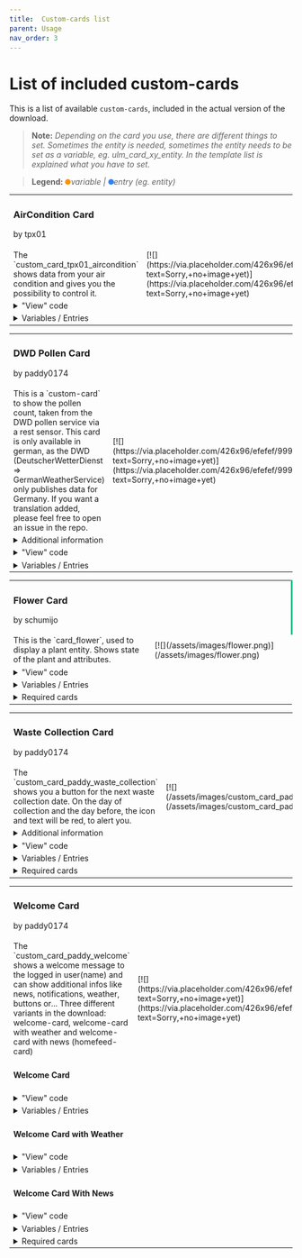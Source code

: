 ```yaml
---
title: 	Custom-cards list
parent: Usage
nav_order: 3
---
```

<div id="main-content" class="main-content" role="main">

# [](#list-of-included-custom-cards)List of included custom-cards

This is a list of available `custom-cards`, included in the actual version of the download.

> **Note:** _Depending on the card you use, there are different things to set. Sometimes the entity is needed, sometimes the entity needs to be set as a variable, eg. ulm_card_xy_entity. In the template list is explained what you have to set._

> **Legend:** _<span style="height: 10px; width: 10px; background-color: #FF9101; border-radius: 50%; display: inline-block;"></span>variable | <span style="height: 10px; width: 10px; background-color: #2C84FA; border-radius: 50%; display: inline-block;"></span>entry (eg. entity)_
<div class="table-wrapper">
<table>
<tbody>
<tr>
<td colspan="2" style="border-right: 3px solid #11B584;">

### <a name="custom_card_tpx01_aircondition"></a>AirCondition Card
<span class="text-small text-grey-dk-100 mb-0">by tpx01</span></td>
</tr>
<tr>
<td width="50%">The `custom_card_tpx01_aircondition` shows data from your air condition and gives you the possibility to control it.</td>
<td width="50%">[![](https://via.placeholder.com/426x96/efefef/999999?text=Sorry,+no+image+yet)](https://via.placeholder.com/426x96/efefef/999999?text=Sorry,+no+image+yet)</td>
</tr>
<tr>
<td colspan="2"><details><summary>"View" code</summary>  
<div class="table-wrapper">
<table>
<tbody>
<tr>
<td>You're working in **yaml-mode** _(Remember to take care of indentation)_</td>
</tr>
<tr>
<td>

```yaml

    - type: custom:button-card
      template: custom_card_tpx01_aircondition_with_buttons
      variables:
        entity: climate.livingroom
        name: A/C Livingroom
```
</td>
</tr>
</tbody>
</table>
</div>
<div class="table-wrapper">
<table>
<tbody>
<tr>
<td>You're working in **UI-mode**</td>
</tr>
<tr>
<td>

```yaml

    type: custom:button-card
    template: custom_card_tpx01_aircondition_with_buttons
    variables:
      entity: climate.livingroom
      name: A/C Livingroom
```
</td>
</tr>
</tbody>
</table>
</div>
</details></td>
</tr>
<tr>
<td colspan="2"><details><summary>Variables / Entries</summary>  
<div class="table-wrapper">
<table>
<tbody>
<tr>
<th>Variable / Entry</th>
<th>Example</th>
<th>Required</th>
</tr>
<tr>
<td><span style="display: inline-block; background-color: #FF9101; border-radius: 50%; width: 10px; height: 10px;" title="variable"></span> entity</td>
<td>climate.livingroom_ac</td>
<td>true</td>
</tr>
<tr>
<td colspan="3">Your climate entity."</td>
</tr>
<tr>
<td colspan="3">

* * *
</td>
</tr>
<tr>
<td><span style="display: inline-block; background-color: #FF9101; border-radius: 50%; width: 10px; height: 10px;" title="variable"></span> name</td>
<td>A/C Livingroom</td>
<td>true</td>
</tr>
<tr>
<td colspan="3">Your entity name."</td>
</tr>
<tr>
<td colspan="3">

* * *
</td>
</tr>
</tbody>
</table>
</div>
</details></td>
</tr>
</tbody>
</table>
</div>
<div class="table-wrapper">
<table>
<tbody>
<tr>
<td colspan="2" style="border-right: 3px solid #11B584;">

### <a name="custom_card_paddy_dwd_pollen"></a>DWD Pollen Card
<span class="text-small text-grey-dk-100 mb-0">by paddy0174</span></td>
</tr>
<tr>
<td width="50%">This is a `custom-card` to show the pollen count, taken from the DWD pollen service via a rest sensor. This card is only available in german, as the DWD (DeutscherWetterDienst => GermanWeatherService) only publishes data for Germany. If you want a translation added, please feel free to open an issue in the repo.</td>
<td width="50%">[![](https://via.placeholder.com/426x96/efefef/999999?text=Sorry,+no+image+yet)](https://via.placeholder.com/426x96/efefef/999999?text=Sorry,+no+image+yet)</td>
</tr>
<tr>
<td colspan="2"><details><summary>Additional information</summary>  
<div class="table-wrapper">
<table>
<tbody>
<tr>
<td>I use the following `rest` and `template` sensors in HA:
</td>
</tr>
</tbody>
</table>
</div>
</details></td>
</tr>
<tr>
<td colspan="2"><details><summary>"View" code</summary>  
<div class="table-wrapper">
<table>
<tbody>
<tr>
<td>You're working in **yaml-mode** _(Remember to take care of indentation)_</td>
</tr>
<tr>
<td>

```yaml

    - type: custom:button-card
      template: 
        - custom_card_paddy_dwd_pollen
      entity: sensor.dwd_pollenbelastung_birke
```
</td>
</tr>
</tbody>
</table>
</div>
<div class="table-wrapper">
<table>
<tbody>
<tr>
<td>You're working in **UI-mode**</td>
</tr>
<tr>
<td>

```yaml

    - type: custom:button-card
      template: 
        - custom_card_paddy_dwd_pollen
      entity: sensor.dwd_pollenbelastung_birke
```
</td>
</tr>
</tbody>
</table>
</div>
</details></td>
</tr>
<tr>
<td colspan="2"><details><summary>Variables / Entries</summary>  
<div class="table-wrapper">
<table>
<tbody>
<tr>
<th>Variable / Entry</th>
<th>Example</th>
<th>Required</th>
</tr>
<tr>
<td><span style="display: inline-block; background-color: #2C84FA; border-radius: 50%; width: 10px; height: 10px;" title="entry"></span> entity</td>
<td>sensor.dwd_pollenbelastung_birke</td>
<td>true</td>
</tr>
<tr>
<td colspan="3">Your sensor for "Pollenbelastung"</td>
</tr>
<tr>
<td colspan="3">

* * *
</td>
</tr>
</tbody>
</table>
</div>
</details></td>
</tr>
</tbody>
</table>
</div>
<div class="table-wrapper">
<table>
<tbody>
<tr>
<td colspan="2" style="border-right: 3px solid #11B584;">

### <a name="custom_card_schumijo_flower"></a>Flower Card
<span class="text-small text-grey-dk-100 mb-0">by schumijo</span></td>
</tr>
<tr>
<td width="50%">This is the `card_flower`, used to display a plant entity. Shows state of the plant and attributes.</td>
<td width="50%">[![](/assets/images/flower.png)](/assets/images/flower.png)</td>
</tr>
<tr>
<td colspan="2"><details><summary>"View" code</summary>  
<div class="table-wrapper">
<table>
<tbody>
<tr>
<td>You're working in **yaml-mode** _(Remember to take care of indentation)_</td>
</tr>
<tr>
<td>

```yaml

    - type: 'custom:button-card'
      template: card_flower
      variables:
        ulm_card_flower_entity: plant.bonsai_ficus
        ulm_card_flower_name: Bonsai Ficus
        ulm_card_flower_species: "ficus retusa"
```
</td>
</tr>
</tbody>
</table>
</div>
<div class="table-wrapper">
<table>
<tbody>
<tr>
<td>You're working in **UI-mode**</td>
</tr>
<tr>
<td>

```yaml

    type: 'custom:button-card'
    template: card_flower
    variables:
      ulm_card_flower_entity: plant.bonsai_ficus
      ulm_card_flower_name: Bonsai Ficus
      ulm_card_flower_species: "ficus retusa"
```
</td>
</tr>
</tbody>
</table>
</div>
</details></td>
</tr>
<tr>
<td colspan="2"><details><summary>Variables / Entries</summary>  
<div class="table-wrapper">
<table>
<tbody>
<tr>
<th>Variable / Entry</th>
<th>Example</th>
<th>Required</th>
</tr>
<tr>
<td><span style="display: inline-block; background-color: #FF9101; border-radius: 50%; width: 10px; height: 10px;" title="variable"></span> ulm_card_flower_entity</td>
<td>plant.bonsai_ficus</td>
<td>true</td>
</tr>
<tr>
<td colspan="3">The entity of your plant</td>
</tr>
<tr>
<td colspan="3">

* * *
</td>
</tr>
<tr>
<td><span style="display: inline-block; background-color: #FF9101; border-radius: 50%; width: 10px; height: 10px;" title="variable"></span> ulm_card_flower_name</td>
<td>Bonsai Ficus</td>
<td>false</td>
</tr>
<tr>
<td colspan="3">The name of your plant</td>
</tr>
<tr>
<td colspan="3">

* * *
</td>
</tr>
<tr>
<td><span style="display: inline-block; background-color: #FF9101; border-radius: 50%; width: 10px; height: 10px;" title="variable"></span> ulm_card_flower_species</td>
<td>ficus retusa</td>
<td>true</td>
</tr>
<tr>
<td colspan="3">The species of your plant</td>
</tr>
<tr>
<td colspan="3">

* * *
</td>
</tr>
</tbody>
</table>
</div>
</details></td>
</tr>
<tr>
<td colspan="2"><details><summary>Required cards</summary>  
<div class="table-wrapper">
<table>
<tbody>
<tr>
<th>Name</th>
<th>Link to card</th>
</tr>
<tr>
<td>lovelace-flower-card</td>
<td>[https://github.com/thomasloven/lovelace-flower-card](https://github.com/thomasloven/lovelace-flower-card)</td>
</tr>
</tbody>
</table>
</div>
</details></td>
</tr>
</tbody>
</table>
</div>
<div class="table-wrapper">
<table>
<tbody>
<tr>
<td colspan="2" style="border-right: 3px solid #11B584;">

### <a name="custom_card_paddy_waste_collection"></a>Waste Collection Card
<span class="text-small text-grey-dk-100 mb-0">by paddy0174</span></td>
</tr>
<tr>
<td width="50%">The `custom_card_paddy_waste_collection` shows you a button for the next waste collection date. On the day of collection and the day before, the icon and text will be red, to alert you.</td>
<td width="50%">[![](/assets/images/custom_card_paddy_waste_collection.png)](/assets/images/custom_card_paddy_waste_collection.png)</td>
</tr>
<tr>
<td colspan="2"><details><summary>Additional information</summary>  
<div class="table-wrapper">
<table>
<tbody>
<tr>
<td>This is my `sensor` setup in HA. I do the change from "days" to "friendly days" in my template sensor.

*   Don't forget to set `add_days_to` in your `sensor` config
*   "HEUTE" is german for today or aujourd'hui | "MORGEN" is german for tomorrow or demain

</td>
</tr>
</tbody>
</table>
</div>
</details></td>
</tr>
<tr>
<td colspan="2"><details><summary>"View" code</summary>  
<div class="table-wrapper">
<table>
<tbody>
<tr>
<td>You're working in **yaml-mode** _(Remember to take care of indentation)_</td>
</tr>
<tr>
<td>

```yaml

    - type: 'custom:button-card'
      template: custom_card_paddy_waste_collection
      entity: sensor.waste_collection_paper
```
</td>
</tr>
</tbody>
</table>
</div>
<div class="table-wrapper">
<table>
<tbody>
<tr>
<td>You're working in **UI-mode**</td>
</tr>
<tr>
<td>

```yaml

    type: 'custom:button-card'
    template: custom_card_paddy_waste_collection
    entity: sensor.waste_collection_paper
```
</td>
</tr>
</tbody>
</table>
</div>
</details></td>
</tr>
<tr>
<td colspan="2"><details><summary>Variables / Entries</summary>  
<div class="table-wrapper">
<table>
<tbody>
<tr>
<th>Variable / Entry</th>
<th>Example</th>
<th>Required</th>
</tr>
<tr>
<td><span style="display: inline-block; background-color: #2C84FA; border-radius: 50%; width: 10px; height: 10px;" title="entry"></span> entity</td>
<td>sensor.waste_collection_paper</td>
<td>true</td>
</tr>
<tr>
<td colspan="3">Your entity from waste_collection_framework</td>
</tr>
<tr>
<td colspan="3">

* * *
</td>
</tr>
</tbody>
</table>
</div>
</details></td>
</tr>
<tr>
<td colspan="2"><details><summary>Required cards</summary>  
<div class="table-wrapper">
<table>
<tbody>
<tr>
<th>Name</th>
<th>Link to card</th>
</tr>
<tr>
<td>Waste Collection Framework</td>
<td>[https://github.com/mampfes/hacs_waste_collection_schedule](https://github.com/mampfes/hacs_waste_collection_schedule)</td>
</tr>
</tbody>
</table>
</div>
</details></td>
</tr>
</tbody>
</table>
</div>
<div class="table-wrapper">
<table>
<tbody>
<tr>
<td colspan="2" style="border-right: 3px solid #11B584;">

### <a name="custom_card_paddy_welcome"></a>Welcome Card
<span class="text-small text-grey-dk-100 mb-0">by paddy0174</span></td>
</tr>
<tr>
<td width="50%">The `custom_card_paddy_welcome` shows a welcome message to the logged in user(name) and can show additional infos like news, notifications, weather, buttons or...  
Three different variants in the download: welcome-card, welcome-card with weather and welcome-card with news (homefeed-card)</td>
<td width="50%">[![](https://via.placeholder.com/426x96/efefef/999999?text=Sorry,+no+image+yet)](https://via.placeholder.com/426x96/efefef/999999?text=Sorry,+no+image+yet)</td>
</tr>
<tr>
<td colspan="2">

#### Welcome Card
</td>
</tr>
<tr>
<td colspan="2"><details><summary>"View" code</summary>  
<div class="table-wrapper">
<table>
<tbody>
<tr>
<td>You're working in **yaml-mode** _(Remember to take care of indentation)_</td>
</tr>
<tr>
<td>

```yaml

    - type: 'custom:button-card'
      template: custom_card_paddy_welcome
      variables:
        ulm_custom_card_paddy_welcome_time: sensor.time
```
</td>
</tr>
</tbody>
</table>
</div>
<div class="table-wrapper">
<table>
<tbody>
<tr>
<td>You're working in **UI-mode**</td>
</tr>
<tr>
<td>

```yaml

    type: 'custom:button-card'
    template: custom_card_paddy_welcome
    variables:
      ulm_custom_card_paddy_welcome_time: sensor.time
```
</td>
</tr>
</tbody>
</table>
</div>
</details></td>
</tr>
<tr>
<td colspan="2"><details><summary>Variables / Entries</summary>  
<div class="table-wrapper">
<table>
<tbody>
<tr>
<th>Variable / Entry</th>
<th>Example</th>
<th>Required</th>
</tr>
<tr>
<td><span style="display: inline-block; background-color: #FF9101; border-radius: 50%; width: 10px; height: 10px;" title="variable"></span> ulm_custom_card_paddy_welcome_time</td>
<td>sensor.time</td>
<td>true</td>
</tr>
<tr>
<td colspan="3">This is your `time` sensor in Home Assistant.</td>
</tr>
<tr>
<td colspan="3">

* * *
</td>
</tr>
</tbody>
</table>
</div>
</details></td>
</tr>
<tr>
<td colspan="2">

#### Welcome Card with Weather
</td>
</tr>
<tr>
<td colspan="2"><details><summary>"View" code</summary>  
<div class="table-wrapper">
<table>
<tbody>
<tr>
<td>You're working in **yaml-mode** _(Remember to take care of indentation)_</td>
</tr>
<tr>
<td>

```yaml

    - type: 'custom:button-card'
      template: custom_card_paddy_welcome_with_weather
      variables:
        ulm_custom_card_paddy_welcome_time: sensor.time
        ulm_custom_card_paddy_welcome_weather_provider: weather.accu_weather
```
</td>
</tr>
</tbody>
</table>
</div>
<div class="table-wrapper">
<table>
<tbody>
<tr>
<td>You're working in **UI-mode**</td>
</tr>
<tr>
<td>

```yaml

    type: 'custom:button-card'
    template: custom_card_paddy_welcome_with_weather
    variables:
      ulm_custom_card_paddy_welcome_time: sensor.time
      ulm_custom_card_paddy_welcome_weather_provider: weather.accu_weather
```
</td>
</tr>
</tbody>
</table>
</div>
</details></td>
</tr>
<tr>
<td colspan="2"><details><summary>Variables / Entries</summary>  
<div class="table-wrapper">
<table>
<tbody>
<tr>
<th>Variable / Entry</th>
<th>Example</th>
<th>Required</th>
</tr>
<tr>
<td><span style="display: inline-block; background-color: #FF9101; border-radius: 50%; width: 10px; height: 10px;" title="variable"></span> ulm_custom_card_paddy_welcome_time</td>
<td>sensor.time</td>
<td>true</td>
</tr>
<tr>
<td colspan="3">This is your `time` sensor in Home Assistant.</td>
</tr>
<tr>
<td colspan="3">

* * *
</td>
</tr>
<tr>
<td><span style="display: inline-block; background-color: #FF9101; border-radius: 50%; width: 10px; height: 10px;" title="variable"></span> ulm_custom_card_paddy_welcome_weather_provider</td>
<td>weather.accu_weather</td>
<td>true</td>
</tr>
<tr>
<td colspan="3">Your Home Assistant weather provider</td>
</tr>
<tr>
<td colspan="3">

* * *
</td>
</tr>
</tbody>
</table>
</div>
</details></td>
</tr>
<tr>
<td colspan="2">

#### Welcome Card With News
</td>
</tr>
<tr>
<td colspan="2"><details><summary>"View" code</summary>  
<div class="table-wrapper">
<table>
<tbody>
<tr>
<td>You're working in **yaml-mode** _(Remember to take care of indentation)_</td>
</tr>
<tr>
<td>

```yaml

    - type: 'custom:button-card'
      template: custom_card_paddy_welcome_with_news
      variables:
        ulm_custom_card_paddy_welcome_time: sensor.time
        ulm_custom_card_paddy_welcome_news_entities:
          - entity: sensor.waste_collection_paper
            content_template: "{{display_name}}{{state}}"
          - entity: sensor.waste_collection_waste
            content_template: "{{display_name}}{{state}}" 
```
</td>
</tr>
</tbody>
</table>
</div>
<div class="table-wrapper">
<table>
<tbody>
<tr>
<td>You're working in **UI-mode**</td>
</tr>
<tr>
<td>

```yaml

    type: 'custom:button-card'
    template: custom_card_paddy_welcome_with_news
    variables:
      ulm_custom_card_paddy_welcome_time: sensor.time
      ulm_custom_card_paddy_welcome_news_entities: 
        - entity: sensor.waste_collection_paper
          content_template: "{{display_name}}{{state}}"
        - entity: sensor.waste_collection_waste
          content_template: "{{display_name}}{{state}}"
```
</td>
</tr>
</tbody>
</table>
</div>
</details></td>
</tr>
<tr>
<td colspan="2"><details><summary>Variables / Entries</summary>  
<div class="table-wrapper">
<table>
<tbody>
<tr>
<th>Variable / Entry</th>
<th>Example</th>
<th>Required</th>
</tr>
<tr>
<td><span style="display: inline-block; background-color: #FF9101; border-radius: 50%; width: 10px; height: 10px;" title="variable"></span> ulm_custom_card_paddy_welcome_time</td>
<td>sensor.time</td>
<td>true</td>
</tr>
<tr>
<td colspan="3">This is your `time` sensor in Home Assistant.</td>
</tr>
<tr>
<td colspan="3">

* * *
</td>
</tr>
<tr>
<td><span style="display: inline-block; background-color: #FF9101; border-radius: 50%; width: 10px; height: 10px;" title="variable"></span> ulm_custom_card_paddy_welcome_news_entities</td>
<td>

```yaml

    ulm_custom_card_paddy_welcome_news_entities:
      - entity: sensor.waste_collection_paper
        content_template: "{{display_name}}{{state}}"
      - entity: sensor.waste_collection_waste
        content_template: "{{display_name}}{{state}}"
```
</td>
<td>true</td>
</tr>
<tr>
<td colspan="3">These are the entities, that get listed in your news-feed.  
Please see the documentation of [home-feed-card](https://github.com/gadgetchnnel/lovelace-home-feed-card) to see all the available options.  
We also provide an example for the configuration in our <a href="">G.E.T.S.</a> category.</td>
</tr>
<tr>
<td colspan="3">

* * *
</td>
</tr>
</tbody>
</table>
</div>
</details></td>
</tr>
<tr>
<td colspan="2"><details><summary>Required cards</summary>  
<div class="table-wrapper">
<table>
<tbody>
<tr>
<th>Name</th>
<th>Link to card</th>
</tr>
<tr>
<td>lovelace-home-feed-card</td>
<td>[https://github.com/gadgetchnnel/lovelace-home-feed-card](https://github.com/gadgetchnnel/lovelace-home-feed-card)</td>
</tr>
</tbody>
</table>
</div>
</details></td>
</tr>
</tbody>
</table>
</div>